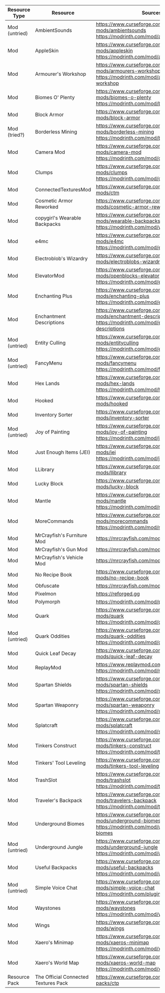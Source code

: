 | Resource Type | Resource                              | Sources                                                                                                                       |
|---------------|---------------------------------------|-------------------------------------------------------------------------------------------------------------------------------|
| Mod (untried) | AmbientSounds                         | https://www.curseforge.com/minecraft/mc-mods/ambientsounds<br>https://modrinth.com/mod/ambientsounds                          |
| Mod           | AppleSkin                             | https://www.curseforge.com/minecraft/mc-mods/appleskin<br>https://modrinth.com/mod/appleskin                                  |
| Mod           | Armourer's Workshop                   | https://www.curseforge.com/minecraft/mc-mods/armourers-workshop<br>https://modrinth.com/mod/armourers-workshop                |
| Mod           | Biomes O' Plenty                      | https://www.curseforge.com/minecraft/mc-mods/biomes-o-plenty<br>https://modrinth.com/mod/biomes-o-plenty                      |
| Mod           | Block Armor                           | https://www.curseforge.com/minecraft/mc-mods/block-armor                                                                      |
| Mod (tried?)  | Borderless Mining                     | https://www.curseforge.com/minecraft/mc-mods/borderless-mining<br>https://modrinth.com/mod/borderless-mining                  |
| Mod           | Camera Mod                            | https://www.curseforge.com/minecraft/mc-mods/camera-mod<br>https://modrinth.com/mod/camera-mod                                |
| Mod           | Clumps                                | https://www.curseforge.com/minecraft/mc-mods/clumps<br>https://modrinth.com/mod/clumps                                        |
| Mod           | ConnectedTexturesMod                  | https://www.curseforge.com/minecraft/mc-mods/ctm                                                                              |
| Mod           | Cosmetic Armor Reworked               | https://www.curseforge.com/minecraft/mc-mods/cosmetic-armor-reworked                                                          |
| Mod           | copygirl's Wearable Backpacks         | https://www.curseforge.com/minecraft/mc-mods/wearable-backpacks<br>https://modrinth.com/mod/wearablebackpacks                 |
| Mod           | e4mc                                  | https://www.curseforge.com/minecraft/mc-mods/e4mc<br>https://modrinth.com/mod/e4mc                                            |
| Mod           | Electroblob's Wizardry                | https://www.curseforge.com/minecraft/mc-mods/electroblobs-wizardry                                                            |
| Mod           | ElevatorMod                           | https://www.curseforge.com/minecraft/mc-mods/openblocks-elevator<br>https://modrinth.com/mod/elevatormod                      |
| Mod           | Enchanting Plus                       | https://www.curseforge.com/minecraft/mc-mods/enchanting-plus<br>https://modrinth.com/mod/enchanting-plus                      |
| Mod           | Enchantment Descriptions              | https://www.curseforge.com/minecraft/mc-mods/enchantment-descriptions<br>https://modrinth.com/mod/enchantment-descriptions    |
| Mod (untried) | Entity Culling                        | https://www.curseforge.com/minecraft/mc-mods/entityculling<br>https://modrinth.com/mod/entityculling                          |
| Mod (untried) | FancyMenu                             | https://www.curseforge.com/minecraft/mc-mods/fancymenu<br>https://modrinth.com/mod/fancymenu                                  |
| Mod           | Hex Lands                             | https://www.curseforge.com/minecraft/mc-mods/hex-lands<br>https://modrinth.com/mod/hexlands                                   |
| Mod           | Hooked                                | https://www.curseforge.com/minecraft/mc-mods/hooked                                                                           |
| Mod           | Inventory Sorter                      | https://www.curseforge.com/minecraft/mc-mods/inventory-sorter                                                                 |
| Mod (untried) | Joy of Painting                       | https://www.curseforge.com/minecraft/mc-mods/joy-of-painting<br>https://modrinth.com/mod/joy-of-painting                      |
| Mod           | Just Enough Items (JEI)               | https://www.curseforge.com/minecraft/mc-mods/jei<br>https://modrinth.com/mod/jei                                              |
| Mod           | LLibrary                              | https://www.curseforge.com/minecraft/mc-mods/llibrary                                                                         |
| Mod           | Lucky Block                           | https://www.curseforge.com/minecraft/mc-mods/lucky-block                                                                      |
| Mod           | Mantle                                | https://www.curseforge.com/minecraft/mc-mods/mantle<br>https://modrinth.com/mod/mantle                                        |
| Mod           | MoreCommands                          | https://www.curseforge.com/minecraft/mc-mods/morecommands<br>https://modrinth.com/mod/morecommands                            |
| Mod           | MrCrayfish's Furniture Mod            | https://mrcrayfish.com/mods/cfm                                                                                               |
| Mod           | MrCrayfish's Gun Mod                  | https://mrcrayfish.com/mods/cgm                                                                                               |
| Mod           | MrCrayfish's Vehicle Mod              | https://mrcrayfish.com/mods/vehicle                                                                                           |
| Mod           | No Recipe Book                        | https://www.curseforge.com/minecraft/mc-mods/no-recipe-book                                                                   |
| Mod           | Obfuscate                             | https://mrcrayfish.com/mods/obfuscate                                                                                         |
| Mod           | Pixelmon                              | https://reforged.gg                                                                                                           |
| Mod           | Polymorph                             | https://modrinth.com/mod/polymorph                                                                                            |
| Mod           | Quark                                 | https://www.curseforge.com/minecraft/mc-mods/quark<br>https://modrinth.com/mod/quark                                          |
| Mod (untried) | Quark Oddities                        | https://www.curseforge.com/minecraft/mc-mods/quark-oddities<br>https://modrinth.com/mod/quark-oddities                        |
| Mod           | Quick Leaf Decay                      | https://www.curseforge.com/minecraft/mc-mods/quick-leaf-decay                                                                 |
| Mod           | ReplayMod                             | https://www.replaymod.com/<br>https://modrinth.com/mod/replaymod                                                              |
| Mod           | Spartan Shields                       | https://www.curseforge.com/minecraft/mc-mods/spartan-shields<br>https://modrinth.com/mod/spartan-shields                      |
| Mod           | Spartan Weaponry                      | https://www.curseforge.com/minecraft/mc-mods/spartan-weaponry<br>https://modrinth.com/mod/spartan-weaponry                    |
| Mod           | Splatcraft                            | https://www.curseforge.com/minecraft/mc-mods/splatcraft<br>https://modrinth.com/mod/splatcraft                                |
| Mod           | Tinkers  Construct                    | https://www.curseforge.com/minecraft/mc-mods/tinkers-construct<br>https://modrinth.com/mod/tinkers-construct                  |
| Mod           | Tinkers' Tool Leveling                | https://www.curseforge.com/minecraft/mc-mods/tinkers-tool-leveling                                                            |
| Mod           | TrashSlot                             | https://www.curseforge.com/minecraft/mc-mods/trashslot<br>https://modrinth.com/mod/trashslot                                  |
| Mod           | Traveler's Backpack                   | https://www.curseforge.com/minecraft/mc-mods/travelers-backpack<br>https://modrinth.com/mod/travelersbackpack                 |
| Mod           | Underground Biomes                    | https://www.curseforge.com/minecraft/mc-mods/underground-biomes<br>https://modrinth.com/mod/underground-biomes                |
| Mod (untried) | Underground Jungle                    | https://www.curseforge.com/minecraft/mc-mods/underground-jungle<br>https://modrinth.com/mod/underground-jungle                |
| Mod           | Useful Backpacks                      | https://www.curseforge.com/minecraft/mc-mods/useful-backpacks<br>https://modrinth.com/mod/useful-backpacks                    |
| Mod (untried) | Simple Voice Chat                     | https://www.curseforge.com/minecraft/mc-mods/simple-voice-chat<br>https://modrinth.com/plugin/simple-voice-chat               |
| Mod           | Waystones                             | https://www.curseforge.com/minecraft/mc-mods/waystones<br>https://modrinth.com/mod/waystones                                  |
| Mod           | Wings                                 | https://www.curseforge.com/minecraft/mc-mods/wings                                                                            |
| Mod           | Xaero's Minimap                       | https://www.curseforge.com/minecraft/mc-mods/xaeros-minimap<br>https://modrinth.com/mod/xaeros-minimap                        |
| Mod           | Xaero's World Map                     | https://www.curseforge.com/minecraft/mc-mods/xaeros-world-map<br>https://modrinth.com/mod/xaeros-world-map                    |
| Resource Pack | The Official Connected Textures Pack  | https://www.curseforge.com/minecraft/texture-packs/ctp                                                                        |
